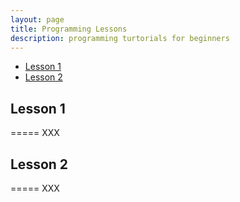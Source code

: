 ```yaml
---
layout: page
title: Programming Lessons
description: programming turtorials for beginners
---
```


* [Lesson 1](#Lesson-1)
* [Lesson 2](#Lesson-2)

## Lesson 1
=====
XXX
## Lesson 2
=====
XXX
